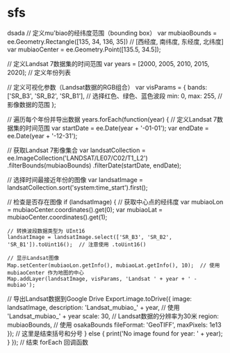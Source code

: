 # sfs
dsada
// 定义mu'biao的经纬度范围（bounding box）
var mubiaoBounds = ee.Geometry.Rectangle([135, 34, 136, 35]) // [西经度, 南纬度, 东经度, 北纬度]
var mubiaoCenter = ee.Geometry.Point([135.5, 34.5]); 

// 定义Landsat 7数据集的时间范围
var years = [2000, 2005, 2010, 2015, 2020];  // 定义年份列表

// 定义可视化参数（Landsat数据的RGB组合）
var visParams = {
  bands: ['SR_B3', 'SR_B2', 'SR_B1'],  // 选择红色、绿色、蓝色波段
  min: 0,
  max: 255,  // 影像数据的范围
};

// 遍历每个年份并导出数据
years.forEach(function(year) {
  // 定义Landsat 7数据集的时间范围
  var startDate = ee.Date(year + '-01-01');
  var endDate = ee.Date(year + '-12-31');
  
  // 获取Landsat 7影像集合
  var landsatCollection = ee.ImageCollection('LANDSAT/LE07/C02/T1_L2')
    .filterBounds(mubiaoBounds)
    .filterDate(startDate, endDate);
  
  // 选择时间最接近年份的图像
  var landsatImage = landsatCollection.sort('system:time_start').first();
  
  // 检查是否存在图像
  if (landsatImage) {
    // 获取中心点的经纬度
    var mubiaoLon = mubiaoCenter.coordinates().get(0);
    var mubiaoLat = mubiaoCenter.coordinates().get(1);
    
    // 转换波段数据类型为 UInt16
    landsatImage = landsatImage.select(['SR_B3', 'SR_B2', 'SR_B1']).toUint16();  // 注意使用 .toUint16()

    // 显示Landsat图像
    Map.setCenter(mubiaoLon.getInfo(), mubiaoLat.getInfo(), 10);  // 使用 mubiaoCenter 作为地图的中心
    Map.addLayer(landsatImage, visParams, 'Landsat ' + year + ' - mubiao');
    
// 导出Landsat数据到Google Drive
    Export.image.toDrive({
      image: landsatImage,
      description: 'Landsat_mubiao_' + year,  // 使用 'Landsat_mubiao_' + year
      scale: 30,  // Landsat数据的分辨率为30米
      region: mubiaoBounds,  // 使用 osakaBounds
      fileFormat: 'GeoTIFF',
      maxPixels: 1e13
    });  // 这里是结束括号和分号
  } else {
    print('No image found for year: ' + year);
  }
});  // 结束 forEach 回调函数
